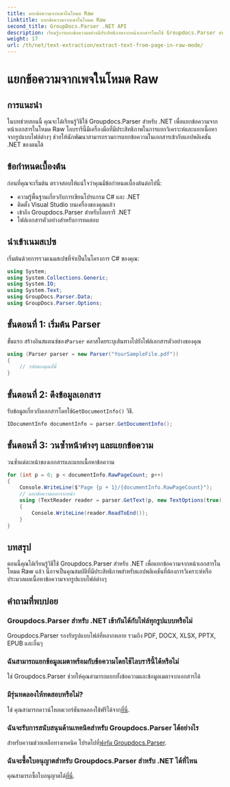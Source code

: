 ```yaml
---
title: แยกข้อความจากเพจในโหมด Raw
linktitle: แยกข้อความจากเพจในโหมด Raw
second_title: GroupDocs.Parser .NET API
description: เรียนรู้การแยกข้อความอย่างมีประสิทธิภาพจากหน้าเอกสารโดยใช้ Groupdocs.Parser สำหรับ .NET ในบทช่วยสอนที่ครอบคลุมนี้
weight: 17
url: /th/net/text-extraction/extract-text-from-page-in-raw-mode/
---
```


# แยกข้อความจากเพจในโหมด Raw

## การแนะนำ
ในบทช่วยสอนนี้ คุณจะได้เรียนรู้วิธีใช้ Groupdocs.Parser สำหรับ .NET เพื่อแยกข้อความจากหน้าเอกสารในโหมด Raw ไลบรารีนี้มีเครื่องมือที่มีประสิทธิภาพในการแยกวิเคราะห์และแยกเนื้อหาจากรูปแบบไฟล์ต่างๆ ช่วยให้นักพัฒนาสามารถรวมการแยกข้อความในเอกสารเข้ากับแอปพลิเคชัน .NET ของตนได้
## ข้อกำหนดเบื้องต้น
ก่อนที่คุณจะเริ่มต้น ตรวจสอบให้แน่ใจว่าคุณมีข้อกำหนดเบื้องต้นต่อไปนี้:
- ความรู้พื้นฐานเกี่ยวกับการเขียนโปรแกรม C# และ .NET
- ติดตั้ง Visual Studio บนเครื่องของคุณแล้ว
- เข้าถึง Groupdocs.Parser สำหรับไลบรารี .NET
- ไฟล์เอกสารตัวอย่างสำหรับการทดสอบ

## นำเข้าเนมสเปซ
เริ่มต้นด้วยการรวมเนมสเปซที่จำเป็นในโครงการ C# ของคุณ:
```csharp
using System;
using System.Collections.Generic;
using System.IO;
using System.Text;
using GroupDocs.Parser.Data;
using GroupDocs.Parser.Options;
```
## ขั้นตอนที่ 1: เริ่มต้น Parser
 ขั้นแรก สร้างอินสแตนซ์ของ`Parser` คลาสโดยระบุเส้นทางไปยังไฟล์เอกสารตัวอย่างของคุณ
```csharp
using (Parser parser = new Parser("YourSampleFile.pdf"))
{
    // รหัสของคุณที่นี่
}
```
## ขั้นตอนที่ 2: ดึงข้อมูลเอกสาร
 รับข้อมูลเกี่ยวกับเอกสารโดยใช้`GetDocumentInfo()` วิธี.
```csharp
IDocumentInfo documentInfo = parser.GetDocumentInfo();
```
## ขั้นตอนที่ 3: วนซ้ำหน้าต่างๆ และแยกข้อความ
วนซ้ำแต่ละหน้าของเอกสารและแยกเนื้อหาข้อความ
```csharp
for (int p = 0; p < documentInfo.RawPageCount; p++)
{
    Console.WriteLine($"Page {p + 1}/{documentInfo.RawPageCount}");
    // แยกข้อความออกจากหน้า
    using (TextReader reader = parser.GetText(p, new TextOptions(true)))
    {
        Console.WriteLine(reader.ReadToEnd());
    }
}
```

## บทสรุป
ตอนนี้คุณได้เรียนรู้วิธีใช้ Groupdocs.Parser สำหรับ .NET เพื่อแยกข้อความจากหน้าเอกสารในโหมด Raw แล้ว นี่อาจเป็นคุณสมบัติที่มีประสิทธิภาพสำหรับแอปพลิเคชันที่ต้องการวิเคราะห์หรือประมวลผลเนื้อหาข้อความจากรูปแบบไฟล์ต่างๆ

## คำถามที่พบบ่อย
### Groupdocs.Parser สำหรับ .NET เข้ากันได้กับไฟล์ทุกรูปแบบหรือไม่
Groupdocs.Parser รองรับรูปแบบไฟล์ที่หลากหลาย รวมถึง PDF, DOCX, XLSX, PPTX, EPUB และอื่นๆ
### ฉันสามารถแยกข้อมูลเมตาพร้อมกับข้อความโดยใช้ไลบรารีนี้ได้หรือไม่
ใช่ Groupdocs.Parser ช่วยให้คุณสามารถแยกทั้งข้อความและข้อมูลเมตาจากเอกสารได้
### มีรุ่นทดลองให้ทดสอบหรือไม่?
 ใช่ คุณสามารถดาวน์โหลดเวอร์ชันทดลองใช้ฟรีได้จาก[ที่นี่](https://releases.groupdocs.com/).
### ฉันจะรับการสนับสนุนด้านเทคนิคสำหรับ Groupdocs.Parser ได้อย่างไร
 สำหรับความช่วยเหลือทางเทคนิค โปรดไปที่[ฟอรัม Groupdocs.Parser](https://forum.groupdocs.com/c/parser/17).
### ฉันจะซื้อใบอนุญาตสำหรับ Groupdocs.Parser สำหรับ .NET ได้ที่ไหน
 คุณสามารถซื้อใบอนุญาตได้[ที่นี่](https://purchase.groupdocs.com/buy).